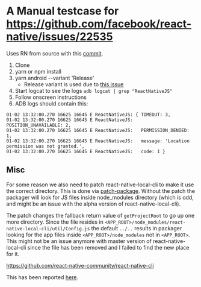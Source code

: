 # A Manual testcase for https://github.com/facebook/react-native/issues/22535

Uses RN from source with this [commit](https://github.com/Jyrno42/react-native/commit/defd1f4f1307080d6e1bbbd61d672f2b3b768574).

1. Clone
2. yarn or npm install
3. yarn android --variant 'Release'
   - Release variant is used due to [this issue](https://github.com/facebook/react-native/issues/22800)
4. Start logcat to see the logs `adb logcat | grep "ReactNativeJS"`
5. Follow onscreen instructions
6. ADB logs should contain this:

```
01-02 13:32:00.270 16625 16645 E ReactNativeJS: { TIMEOUT: 3,
01-02 13:32:00.270 16625 16645 E ReactNativeJS:   POSITION_UNAVAILABLE: 2,
01-02 13:32:00.270 16625 16645 E ReactNativeJS:   PERMISSION_DENIED: 1,
01-02 13:32:00.270 16625 16645 E ReactNativeJS:   message: 'Location permission was not granted.',
01-02 13:32:00.270 16625 16645 E ReactNativeJS:   code: 1 }
```

## Misc

For some reason we also need to patch react-native-local-cli to make it use the correct directory. This is done
via [patch-package](https://github.com/ds300/patch-package). Without the patch the packager will look for JS files
inside node_modules directory (which is odd, and might be an issue with the alpha version of react-native-local-cli).

The patch changes the fallback return value of `getProjectRoot` to go up one more directory. Since the file resides in
`<APP_ROOT>/node_modules/react-native-local-cli/util/Config.js` the default `../..` results in packager looking for the
app files inside `<APP_ROOT>/node_modules` not in `<APP_ROOT>`. This might not be an issue anymore with master version of
react-native-local-cli since the file has been removed and I failed to find the new place for it.

https://github.com/react-native-community/react-native-cli

This has been reported [here](https://github.com/react-native-community/react-native-cli/issues/60).
